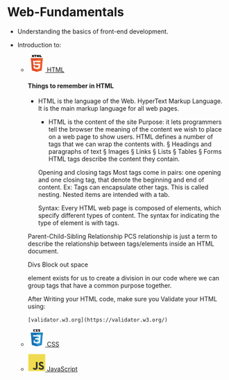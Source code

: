 # Web-Fundamentals

- Understanding the basics of front-end development.
- Introduction to:

   - <a href="https://www.w3.org/html/" target="_blank" rel="noreferrer"> <img src="https://raw.githubusercontent.com/devicons/devicon/master/icons/html5/html5-original-wordmark.svg" alt="html5" width="40" height="40"/> HTML</a>
      #### Things to remember in HTML
      - HTML is the language of the Web. HyperText Markup Language. It is the main markup language for all web pages.
		- HTML is the content of the site
		Purpose: it lets programmers tell the browser the meaning of the content we wish to place on a web page to show users.
		HTML defines a number of tags that we can wrap the contents with.
			§ Headings and paragraphs of text
			§ Images
			§ Links
			§ Lists
			§ Tables
			§ Forms
		HTML tags describe the content they contain.
		
		Opening and closing tags
			Most tags come in pairs: one opening and one closing tag, that denote the beginning and end of content. 
			Ex:
			<body>   </body>
		Tags can encapsulate other tags. This is called nesting. Nested items are intended with a tab.
		
		Syntax: 
		Every HTML web page is composed of elements, which specify different types of content.
		The syntax for indicating the type of element is with tags.

      Parent-Child-Sibling Relationship
		   PCS relationship is just a term to describe the relationship between tags/elements inside an HTML document.

      Divs
		   Block out space
		   <div></div> element exists for us to create a division in our code where we can group tags that have a common purpose together.

      After Writing your HTML code, make sure you Validate your HTML using:

		 [validator.w3.org](https://validator.w3.org/)







   
   - <a href="https://www.w3schools.com/css/" target="_blank" rel="noreferrer"> <img src="https://raw.githubusercontent.com/devicons/devicon/master/icons/css3/css3-original-wordmark.svg" alt="css3" width="40" height="40"/> CSS </a>
   - <a href="https://developer.mozilla.org/en-US/docs/Web/JavaScript" target="_blank" rel="noreferrer"> <img src="https://raw.githubusercontent.com/devicons/devicon/master/icons/javascript/javascript-original.svg" alt="javascript" width="40" height="40"/> JavaScript </a>
